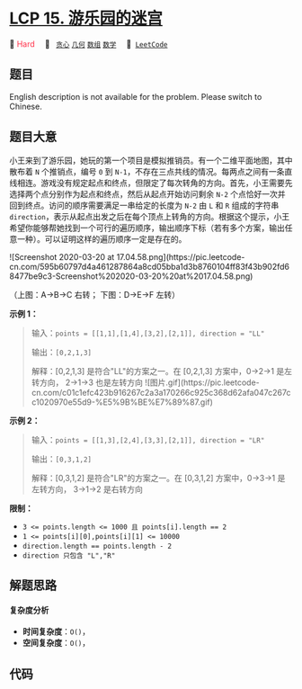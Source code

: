 # [LCP 15. 游乐园的迷宫](https://leetcode.cn/problems/you-le-yuan-de-mi-gong)

🔴 <font color=#ff334b>Hard</font>&emsp; 🔖&ensp; [`贪心`](/outline/tag/greedy.md) [`几何`](/outline/tag/geometry.md) [`数组`](/outline/tag/array.md) [`数学`](/outline/tag/math.md)&emsp; 🔗&ensp;[`LeetCode`](https://leetcode.cn/problems/you-le-yuan-de-mi-gong)

## 题目

English description is not available for the problem. Please switch to
Chinese.


## 题目大意

小王来到了游乐园，她玩的第一个项目是模拟推销员。有一个二维平面地图，其中散布着 `N` 个推销点，编号 `0` 到
`N-1`，不存在三点共线的情况。每两点之间有一条直线相连。游戏没有规定起点和终点，但限定了每次转角的方向。首先，小王需要先选择两个点分别作为起点和终点，然后从起点开始访问剩余
`N-2` 个点恰好一次并回到终点。访问的顺序需要满足一串给定的长度为 `N-2` 由 `L` 和 `R` 组成的字符串
`direction`，表示从起点出发之后在每个顶点上转角的方向。根据这个提示，小王希望你能够帮她找到一个可行的遍历顺序，输出顺序下标（若有多个方案，输出任意一种）。可以证明这样的遍历顺序一定是存在的。

![Screenshot 2020-03-20 at 17.04.58.png](https://pic.leetcode-
cn.com/595b60797d4a461287864a8cd05bba1d3b8760104ff83f43b902fd68477be9c3-Screenshot%202020-03-20%20at%2017.04.58.png)

（上图：A->B->C 右转； 下图：D->E->F 左转）

**示例 1：**

> 输入：`points = [[1,1],[1,4],[3,2],[2,1]], direction = "LL"`
>
> 输出：`[0,2,1,3]`
>
> 解释：[0,2,1,3] 是符合"LL"的方案之一。在 [0,2,1,3] 方案中，0->2->1 是左转方向， 2->1->3 也是左转方向
> ![图片.gif](https://pic.leetcode-
> cn.com/c01c1efc423b916267c2a3a170266c925c368d62afa047c267cc1020970e55d9-%E5%9B%BE%E7%89%87.gif)

**示例 2：**

> 输入：`points = [[1,3],[2,4],[3,3],[2,1]], direction = "LR"`
>
> 输出：`[0,3,1,2]`
>
> 解释：[0,3,1,2] 是符合"LR"的方案之一。在 [0,3,1,2] 方案中，0->3->1 是左转方向， 3->1->2 是右转方向

**限制：**

  * `3 <= points.length <= 1000 且 points[i].length == 2`
  * `1 <= points[i][0],points[i][1] <= 10000`
  * `direction.length == points.length - 2`
  * `direction 只包含 "L","R"`


## 解题思路

#### 复杂度分析

- **时间复杂度**：`O()`，
- **空间复杂度**：`O()`，

## 代码

```javascript

```